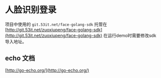 # 人脸识别登录

项目中使用的 `git.53it.net/face-golang-sdk` 托管在[http://git.53it.net/zuoxiupeng/face-golang-sdk](http://git.53it.net/zuoxiupeng/face-golang-sdk) 在运行demo时需要修改sdk导入地址。


## echo 文档
[http://go-echo.org/](http://go-echo.org/)
